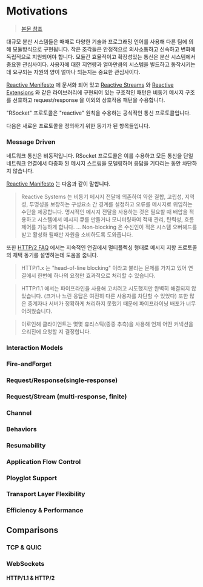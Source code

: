 # Motivations

> [본문 참조](http://rsocket.io/docs/Motivations)

대규모 분산 시스템들은 때때로 다양한 기술과 프로그래밍 언어를 사용해 다른 팀에 의해 모듈방식으로 구현됩니다.
작은 조각들은 안정적으로 의사소통하고 신속하고 변화에 독립적으로 지원되어야 합니다.
모듈간 효율적이고 확장성있는 통신은 분산 시스템에서 중요한 관심사이다. 
사용자에 대한 지연량과 얼마만큼의 시스템을 빌드하고 동작시키는데 요구되는 자원의 양이 얼마나 되는지는 중요한 관심사이다.

[Reactive Menifesto](https://www.reactivemanifesto.org/) 에 문서화 되어 있고 
[Reactive Streams](http://www.reactive-streams.org/) 와 [Reactive Extensions](http://reactivex.io/) 와 같은 라이브러리에 구현되어 있는 구조적인 패턴은 비동기 메시지 구조를 선호하고 
request/response 을 이외의 상호작용 패턴을 수용합니다.

"RSocket" 프로토콜은 "reactive" 원칙을 수용하는 공식적인 통신 프로토콜입니다.

다음은 새로운 프로토콜을 정의하기 위한 동기가 된 항목들입니다.

### Message Driven
네트워크 통신은 비동적입니다. RSocket 프로토콜은 이를 수용하고 모든 통신을 단일 네트워크 연결에서 다중화 된 메시지 스트림을 모델링하며
응답을 기다리는 동안 차단하지 않습니다.

[Reactive Manifesto](http://www.reactivemanifesto.org/) 는 다음과 같이 말합니다.
> Reactive Systems 는 비동기 메시지 전달에 의존하여 약한 결합, 고립성, 지역성, 투명성을 보장하는 구성요소 간 경계를 설정하고
> 오류를 메시지로 위임하는 수단을 제공합니다. 명시적인 메시지 전달을 사용하는 것은 필요할 때 배압을 적용하고 시스템에서 메시지 큐를 
> 만들거나 모니터링하여 적재 관리, 탄력성, 흐름 제어를 가능하게 합니다.
> ... Non-blocking 은 수신인이 적은 시스템 오버헤드를 받고 활성화 될때만 자원을 소비하도록 도와줍니다.

또한 [HTTP/2 FAQ](https://http2.github.io/faq/#why-is-http2-multiplexed) 에서는 지속적인 연결에서 멀티플렉싱 형태로 메시지 지향 프로토콜의 채택 동기를 설명하는데 도움을 줍니다.

> HTTP/1.x 는 "head-of-line blocking" 이라고 불리는 문제를 가지고 있어 연결에서 한번에 하나의 요청만 효과적으로 처리할 수 있습니다.

> HTTP/1.1 에서는 파이프라인을 사용해 고치려고 시도했지만 완벽히 해결되지 않았습니다. (크거나 느린 응답은 여전히 다른 사용자를 차단할 수 있었다)
> 또한 많은 중계자나 서버가 정확하게 처리하지 못했기 때문에 파이프라이닝 배포가 너무 어려웠습니다.

> 이로인해 클라이언트는 몇몇 휴리스틱(종종 추측)을 사용해 언제 어떤 커넥션을 오리진에 요청할 지 결정합니다.

### Interaction Models

### Fire-andForget

### Request/Response(single-response)

### Request/Stream (multi-response, finite)
 
### Channel

### Behaviors

### Resumability

### Application Flow Control

### Ployglot Support

### Transport Layer Flexibility

### Efficiency & Performance

## Comparisons

### TCP & QUIC

### WebSockets

#### HTTP/1.1 & HTTP/2

